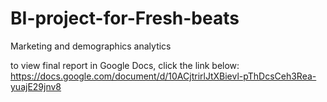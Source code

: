 # BI-project-for-Fresh-beats
Marketing and demographics analytics

to view final report in Google Docs, click the link below:
https://docs.google.com/document/d/10ACjtrirlJtXBievl-pThDcsCeh3Rea-yuajE29jnv8
